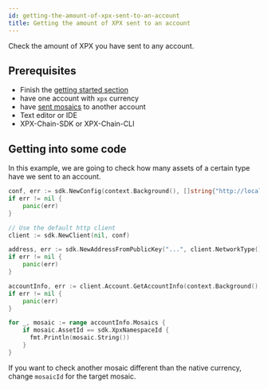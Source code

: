 ```yaml
---
id: getting-the-amount-of-xpx-sent-to-an-account
title: Getting the amount of XPX sent to an account
---
```

Check the amount of XPX you have sent to any account.

## Prerequisites

- Finish the [getting started section](../../getting-started/setting-up-workstation.md)
- have one account with `xpx` currency
- have [sent mosaics](../../guides/transaction/sending-a-transfer-transaction.md) to another account
- Text editor or IDE
- XPX-Chain-SDK or XPX-Chain-CLI

## Getting into some code

In this example, we are going to check how many assets of a certain type have we sent to an account.

<!--DOCUSAURUS_CODE_TABS-->
<!--Golang-->
```go
conf, err := sdk.NewConfig(context.Background(), []string{"http://localhost:3000"})
if err != nil {
    panic(err)
}

// Use the default http client
client := sdk.NewClient(nil, conf)

address, err := sdk.NewAddressFromPublicKey("...", client.NetworkType())
if err != nil {
    panic(err)
}

accountInfo, err := client.Account.GetAccountInfo(context.Background(), address)
if err != nil {
    panic(err)
}

for _, mosaic := range accountInfo.Mosaics {
    if mosaic.AssetId == sdk.XpxNamespaceId {
      fmt.Println(mosaic.String())
    }
}
```
<!--END_DOCUSAURUS_CODE_TABS-->

If you want to check another mosaic different than the native currency, change `mosaicId` for the target mosaic.

